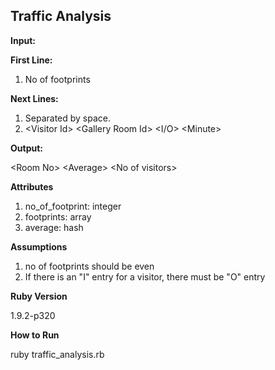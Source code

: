 Traffic Analysis
----------------

**Input:**

**First Line:**

  1. No of footprints

**Next Lines:**

  1. Separated by space.
  2. &lt;Visitor Id&gt; &lt;Gallery Room Id&gt; &lt;I/O&gt; &lt;Minute&gt;

**Output:**

  &lt;Room No&gt; &lt;Average&gt; &lt;No of visitors&gt;
  
**Attributes**

1. no_of_footprint: integer
2. footprints: array
3. average: hash

**Assumptions**

1. no of footprints should be even
2. If there is an "I" entry for a visitor, there must be "O" entry


**Ruby Version**

  1.9.2-p320

**How to Run**
  
  ruby traffic_analysis.rb
